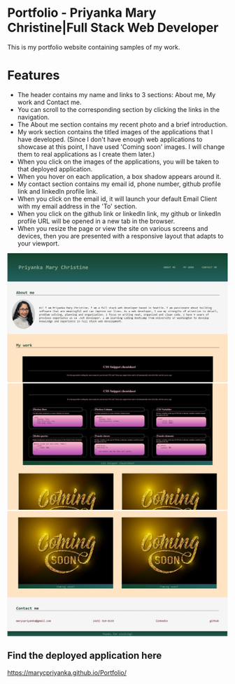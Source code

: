 # Portfolio - Priyanka Mary Christine|Full Stack Web Developer

This is my portfolio website containing samples of my work.

# Features
- The header contains my name and links to 3 sections: About me, My work and Contact me.
- You can scroll to the corresponding section by clicking the links in the navigation.
- The About me section contains my recent photo and a brief introduction.
- My work section contains the titled images of the applications that I have developed. (Since I don't have enough web applications to showcase at this point, I have used 'Coming soon' images. I will change them to real applications as I create them later.)
- When you click on the images of the applications, you will be taken to that deployed application.
- When you hover on each application, a box shadow appears around it.
- My contact section contains my email id, phone number, github profile link and linkedIn profile link.
- When you click on the email id, it will launch your default Email Client with my email address in the 'To' section.
- When you click on the github link or linkedIn link, my github or linkedIn profile URL will be opened in a new tab in the browser.
- When you resize the page or view the site on various screens and devices, then you are presented with a responsive layout that adapts to your viewport.

![screenshot1](https://github.com/marycpriyanka/Portfolio/blob/main/assets/images/screenshots/screenshot1.JPG)
![screenshot2](https://github.com/marycpriyanka/Portfolio/blob/main/assets/images/screenshots/screenshot2.JPG)
![screenshot3](https://github.com/marycpriyanka/Portfolio/blob/main/assets/images/screenshots/screenshot3.JPG)

## Find the deployed application here
https://marycpriyanka.github.io/Portfolio/



